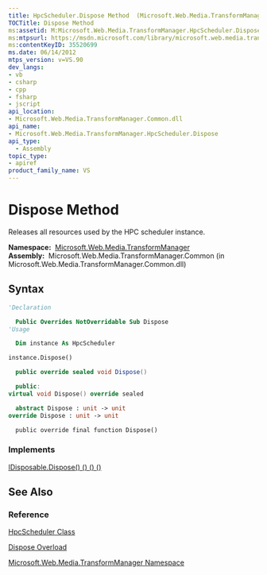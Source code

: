 ```yaml
---
title: HpcScheduler.Dispose Method  (Microsoft.Web.Media.TransformManager)
TOCTitle: Dispose Method
ms:assetid: M:Microsoft.Web.Media.TransformManager.HpcScheduler.Dispose
ms:mtpsurl: https://msdn.microsoft.com/library/microsoft.web.media.transformmanager.hpcscheduler.dispose(v=VS.90)
ms:contentKeyID: 35520699
ms.date: 06/14/2012
mtps_version: v=VS.90
dev_langs:
- vb
- csharp
- cpp
- fsharp
- jscript
api_location:
- Microsoft.Web.Media.TransformManager.Common.dll
api_name:
- Microsoft.Web.Media.TransformManager.HpcScheduler.Dispose
api_type:
  - Assembly
topic_type:
- apiref
product_family_name: VS
---
```


# Dispose Method

Releases all resources used by the HPC scheduler instance.

**Namespace:**  [Microsoft.Web.Media.TransformManager](microsoft-web-media-transformmanager-namespace.md)  
**Assembly:**  Microsoft.Web.Media.TransformManager.Common (in Microsoft.Web.Media.TransformManager.Common.dll)

## Syntax

```vb
'Declaration

  Public Overrides NotOverridable Sub Dispose
'Usage

  Dim instance As HpcScheduler

instance.Dispose()
```

```csharp
  public override sealed void Dispose()
```

```cpp
  public:
virtual void Dispose() override sealed
```

``` fsharp
  abstract Dispose : unit -> unit 
override Dispose : unit -> unit 
```

```jscript
  public override final function Dispose()
```

### Implements

[IDisposable.Dispose() () () ()](https://msdn.microsoft.com/library/es4s3w1d)  

## See Also

### Reference

[HpcScheduler Class](hpcscheduler-class-microsoft-web-media-transformmanager.md)

[Dispose Overload](hpcscheduler-dispose-method-microsoft-web-media-transformmanager.md)

[Microsoft.Web.Media.TransformManager Namespace](microsoft-web-media-transformmanager-namespace.md)
